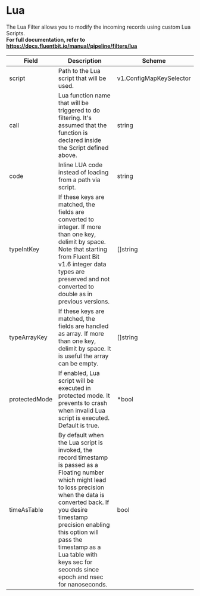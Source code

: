 # Lua

The Lua Filter allows you to modify the incoming records using custom Lua Scripts. <br /> **For full documentation, refer to https://docs.fluentbit.io/manual/pipeline/filters/lua**


| Field | Description | Scheme |
| ----- | ----------- | ------ |
| script | Path to the Lua script that will be used. | v1.ConfigMapKeySelector |
| call | Lua function name that will be triggered to do filtering. It's assumed that the function is declared inside the Script defined above. | string |
| code | Inline LUA code instead of loading from a path via script. | string |
| typeIntKey | If these keys are matched, the fields are converted to integer. If more than one key, delimit by space. Note that starting from Fluent Bit v1.6 integer data types are preserved and not converted to double as in previous versions. | []string |
| typeArrayKey | If these keys are matched, the fields are handled as array. If more than one key, delimit by space. It is useful the array can be empty. | []string |
| protectedMode | If enabled, Lua script will be executed in protected mode. It prevents to crash when invalid Lua script is executed. Default is true. | *bool |
| timeAsTable | By default when the Lua script is invoked, the record timestamp is passed as a Floating number which might lead to loss precision when the data is converted back. If you desire timestamp precision enabling this option will pass the timestamp as a Lua table with keys sec for seconds since epoch and nsec for nanoseconds. | bool |
